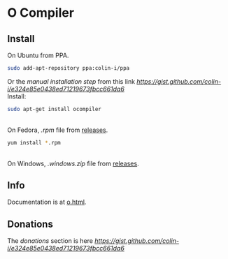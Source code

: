 # O Compiler

## Install
On Ubuntu from PPA.
```sh
sudo add-apt-repository ppa:colin-i/ppa
```
Or the *manual installation step* from this link *https://gist.github.com/colin-i/e324e85e0438ed71219673fbcc661da6* \
Install:
```sh
sudo apt-get install ocompiler
```
\
On Fedora, <i>.rpm</i> file from [releases](https://github.com/colin-i/o/releases).
```sh
yum install *.rpm
```
\
On Windows, <i>.windows.zip</i> file from [releases](https://github.com/colin-i/o/releases).

## Info
Documentation is at [o.html](https://htmlpreview.github.io/?https://github.com/colin-i/o/blob/master/o.html).

## Donations
The *donations* section is here
*https://gist.github.com/colin-i/e324e85e0438ed71219673fbcc661da6*
